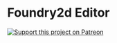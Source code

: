 # Foundry2d Editor
[![Support this project on Patreon](https://c5.patreon.com/external/logo/become_a_patron_button.png)](https://www.patreon.com/user?u=11154829)

